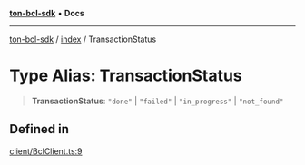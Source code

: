 [**ton-bcl-sdk**](../../README.md) • **Docs**

***

[ton-bcl-sdk](../../README.md) / [index](../README.md) / TransactionStatus

# Type Alias: TransactionStatus

> **TransactionStatus**: `"done"` \| `"failed"` \| `"in_progress"` \| `"not_found"`

## Defined in

[client/BclClient.ts:9](https://github.com/ton-fun-tech/ton-bcl-sdk/blob/7c79deee0843005cc270344ad3ec486e60aeccd9/src/client/BclClient.ts#L9)

